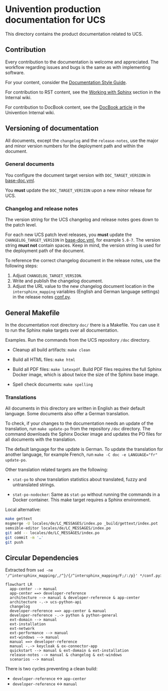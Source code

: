 <!--
SPDX-FileCopyrightText: 2021-2024 Univention GmbH

SPDX-License-Identifier: AGPL-3.0-only
-->

# Univention production documentation for UCS

This directory contains the product documentation related to UCS.

## Contribution

Every contribution to the documentation is welcome and appreciated. The
workflow regarding issues and bugs is the same as with implementing software.

For your content, consider the [Documentation Style
Guide](https://hutten.knut.univention.de/mediawiki/index.php/Documentation_Style_Guide).

For contribution to RST content, see the [Working with
Sphinx](https://hutten.knut.univention.de/mediawiki/index.php/Docs#Working_with_Sphinx)
section in the Internal wiki.

For contribution to DocBook content, see the [DocBook
article](https://hutten.knut.univention.de/mediawiki/index.php/Docbook) in the
Univention Internal wiki.

## Versioning of documentation

All documents, except the `changelog` and the `release-notes`, use the major
and minor version numbers for the deployment path and within the document.

### General documents

You configure the document target version with `DOC_TARGET_VERSION` in
[base-doc.yml](./../.gitlab-ci/base-doc.yml).

You **must** update the `DOC_TARGET_VERSION` upon a new minor release for UCS.

### Changelog and release notes

The version string for the UCS changelog and release notes goes down to the
patch level.

For each new UCS patch level releases, you **must** update the
`CHANGELOG_TARGET_VERSION` in [base-doc.yml](./../.gitlab-ci/base-doc.yml), for
example `5.0-7`. The version string **must not** contain spaces. Keep in mind,
the version string is used for the deployment path of the document.

To reference the correct changelog document in the release notes, use the following steps:

1. Adjust `CHANGELOG_TARGET_VERSION`.
2. Write and publish the changelog document.
3. Adjust the URL value to the new changelog document location in the
   `intersphinx_mapping` variables (English and German language settings) in
   the release notes [conf.py](./release-notes/conf.py).

## General Makefile

In the documentation root directory `doc/` there is a Makefile. You can use it
to run the Sphinx make targets over all documentation.

Examples. Run the commands from the UCS repository `/doc` directory.

* Cleanup all build artifacts: `make clean`

* Build all HTML files: `make html`

* Build all PDF files: `make latexpdf`. Build PDF files requires the
  full Sphinx Docker image, which is about twice the size of the Sphinx base
  image.

* Spell check documents: `make spelling`


### Translations

All documents in this directory are written in English as their default
language. Some documents also offer a German translation.

To check, if your changes to the documentation needs an update of the
translation, run `make update-po` from the repository `/doc` directory.
The command downloads the Sphinx Docker image and updates the PO files for
all documents with the translation.

The default language for the update is German. To update the translation for
another language, for example French, run `make -C doc -e LANGUAGE="fr"
update-po`.

Other translation related targets are the following:

* `stat-po` to show translation statistics about translated, fuzzy and
  untranslated strings.

* `stat-po-nodocker`: Same as `stat-po` without running the commands in a
  Docker container. This make target requires a Sphinx environment.

Local alternative:
```sh
make gettext
msgmerge -U locales/de/LC_MESSAGES/index.po _build/gettext/index.pot
semsible-editor locales/de/LC_MESSAGES/index.po
git add -- locales/de/LC_MESSAGES/index.po
git commit -m '…'
git push
```


## Circular Dependencies

Extracted from `sed -ne '/^intersphinx_mapping/,/^}/{/^intersphinx_mapping/F;/:/p}' */conf.py`:
```mermaid
flowchart LR
  app-center --> manual
  app-center ==> developer-reference
  architecture --> manual & developer-reference & app-center
  architecture -.-> ucs-python-api
  changelog
  developer-reference ==> app-center & manual
  developer-reference -.-> python & python-general
  ext-domain --> manual
  ext-installation
  ext-network
  ext-performance --> manual
  ext-windows --> manual
  manual ==> developer-reference
  manual -.-> keycloak & ox-connector-app
  quickstart --> manual & ext-domain & ext-installation
  release-notes --> manual & changelog & ext-windows
  scenarios --> manual
```
There is two cycles preventing a clean build:
- `developer-reference` <-> `app-center`
- `developer-reference` <-> `manual`
